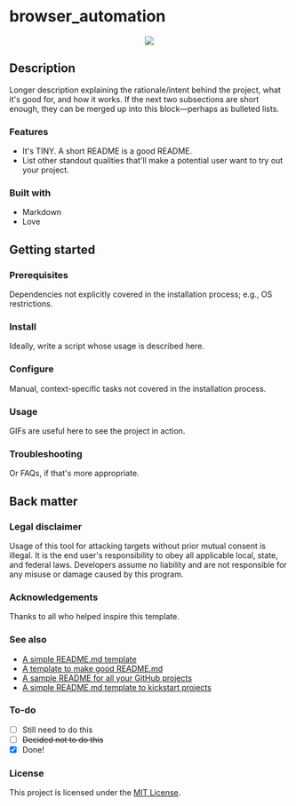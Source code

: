 # browser_automation


<div align="center">
  <kbd>
    <img src="https://i.imgur.com/zdY3ZC9.png" />
  </kbd>
</div>

## Description

Longer description explaining the rationale/intent behind the project, what it's good for, and how it works. If the next two subsections are short enough, they can be merged up into this block—perhaps as bulleted lists.

### Features

- It's TINY. A short README is a good README.
- List other standout qualities that'll make a potential user want to try out your project.

### Built with

- Markdown
- Love

## Getting started

### Prerequisites

Dependencies not explicitly covered in the installation process; e.g., OS restrictions.

### Install

Ideally, write a script whose usage is described here.

### Configure

Manual, context-specific tasks not covered in the installation process.

### Usage

GIFs are useful here to see the project in action.

### Troubleshooting

Or FAQs, if that's more appropriate.

## Back matter

### Legal disclaimer

Usage of this tool for attacking targets without prior mutual consent is illegal. It is the end user's responsibility to obey all applicable local, state, and federal laws. Developers assume no liability and are not responsible for any misuse or damage caused by this program.

### Acknowledgements

Thanks to all who helped inspire this template.

### See also

- [A simple README.md template](https://gist.github.com/DomPizzie/7a5ff55ffa9081f2de27c315f5018afc)
- [A template to make good README.md](https://gist.github.com/PurpleBooth/109311bb0361f32d87a2)
- [A sample README for all your GitHub projects](https://gist.github.com/fvcproductions/1bfc2d4aecb01a834b46)
- [A simple README.md template to kickstart projects](https://github.com/me-and-company/readme-template)

### To-do

- [ ] Still need to do this
- [ ] ~~Decided not to do this~~
- [x] Done!

### License

This project is licensed under the [MIT License](LICENSE.md).

